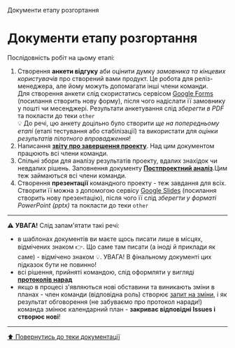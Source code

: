 Документи етапу розгортання
# Документи етапу розгортання

Послідовність робіт на цьому етапі:

1. Створення **анкети відгуку** аби оцінити думку *замовника та кінцевих користувачів* про створений вами продукт. Це робота для реліз-менеджера, але йому можуть допомагати інші члени команди. <br>Для створення анкети слід скористатись сервісом [Google Forms](https://forms.new/) (посилання створить нову форму), після чого надіслати її замовнику у пошті чи месенджері. Результати анкетування слід *зберегти в PDF* та покласти до теки ````other```` <br>:bulb: До речі, цю анкету доцільно було створити *ще на попередньому етапі* (етапі тестування або стабілізації) та використати для *оцінки результатів пілотного впровадження*! 
2. Написання [**звіту про завершення проекту**](../docs/5.Deploying/%D0%97%D0%B2%D1%96%D1%82%20%D0%BF%D1%80%D0%BE%20%D0%B7%D0%B0%D0%B2%D0%B5%D1%80%D1%88%D0%B5%D0%BD%D0%BD%D1%8F.md). Над цим документом працюють всі члени команди.
3. Спільні збори для аналізу результатів проекту, вдалих знахідок чи невдалих рішень. Заповнення документу [**Постпроектний аналіз**](../docs/5.Deploying/%D0%9F%D0%BE%D1%81%D1%82%D0%BF%D1%80%D0%BE%D0%B5%D0%BA%D1%82%D0%BD%D0%B8%D0%B9.md).Цим теж займаються всі члени команди.
4. Створення **презентації** командного проекту - теж завдання для всіх. Створити її можна з допомогою сервісу [Google Slides](http://slides.new) (посилання створить нову презентацію), після чого її слід *зберегти у форматі PowerPoint (pptx)* та покласти до теки ````other````
---

:warning: **УВАГА!**
Слід запам'ятати такі речі:
* в шаблонах документів ви маєте щось писати лише в місцях, відмічених знаком :point_right:. Що саме там писати (а іноді й приклади як саме) - відмічено знаком :bulb:. УВАГА! В фінальному документі цих підказок бути не повинно!
* всі рішення, прийняті командою, слід оформляти у вигляді **[протоколів нарад](/docs/1.Envisioning/other/%D0%91%D0%BB%D0%B0%D0%BD%D0%BA%20%D0%BF%D1%80%D0%BE%D1%82%D0%BE%D0%BA%D0%BE%D0%BB%D1%83%20%D0%BD%D0%B0%D1%80%D0%B0%D0%B4%D0%B8.md)**  
* якщо в процесі з'являються нові обставини та виникають зміни в планах - член команди (відповідна роль) створює [запит на зміни](/docs/1.Envisioning/other/%D0%A4%D0%BE%D1%80%D0%BC%D0%B0%20%D0%B7%D0%B0%D0%BF%D0%B8%D1%82%D1%83%20%D0%BD%D0%B0%20%D0%B7%D0%BC%D1%96%D0%BD%D0%B8.md), і як результат обговорення (не забуваємо про протокол наради!) команда змінює календарний план - **закриває відповідні Issues і створює нові**!
  
---
[:arrow_up: Повернутись до теки документації](/docs/README.md)



